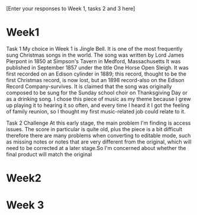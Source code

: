 [Enter your responses to Week 1, tasks 2 and 3 here]

# Week1

Task 1 My choice in Week 1 is Jingle Bell. It is one of the most frequently sung Christmas songs in the world. The song was written by Lord James Pierpont in 1850 at Simpson's Tavern in Medford, Massachusetts It was published in September 1857 under the title One Horse Open Sleigh. It was first recorded on an Edison cylinder in 1889; this record, thought to be the first Christmas record, is now lost, but an 1898 record-also on the Edison Record Company-survives. It is claimed that the song was originally composed to be sung for the Sunday school choir on Thanksgiving Day or as a drinking song. I chose this piece of music as my theme because I grew up playing it to hearing it so often, and every time I heard it I got the feeling of family reunion, so I thought my first music-related job could relate to it.

Task 2 Challenge At this early stage, the main problem I'm finding is access issues. The score in particular is quite old, plus the piece is a bit difficult therefore there are many problems when converting to editable mode, such as missing notes or notes that are very different from the original, which will need to be corrected at a later stage.So I'm concerned about whether the final product will match the original

# Week2

# Week 3
